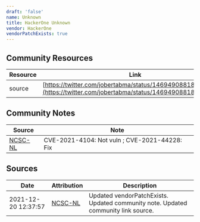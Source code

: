 ```yaml
---
draft: 'false'
name: Unknown
title: HackerOne Unknown
vendor: HackerOne
vendorPatchExists: true
---
```



## Community Resources
| Resource | Link |
| --- | --- |
| source | [https://twitter.com/jobertabma/status/1469490881854013444](https://twitter.com/jobertabma/status/1469490881854013444) |

## Community Notes
| Source | Note |
| --- | --- |
| [NCSC-NL](https://github.com/NCSC-NL/log4shell/blob/main/software/README.md) | CVE-2021-4104: Not vuln ; CVE-2021-44228: Fix </ul> |

## Sources
| Date | Attribution | Description |
| --- | --- | --- |
| 2021-12-20 12:37:57 | [NCSC-NL](https://github.com/NCSC-NL/log4shell/blob/main/software/README.md) | Updated vendorPatchExists. Updated community note. Updated community link source.  |
